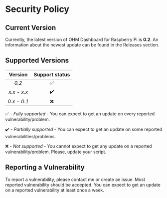 # Security Policy

## Current Version

Currently, the latest version of OHM Dashboard for Raspberry Pi is **0.2**.
An information about the newest update can be found in the Releases section.

## Supported Versions

| Version | Support status |
| :-: | :-: |
| _0.2_ | :white_check_mark: |
| _x.x - x.x_ | :heavy_check_mark: |
| _0.x - 0.1_ | :x: |

:white_check_mark: - _Fully supported_ - You can expect to get an update on every reported vulnerability/problem.

:heavy_check_mark: - _Partially supported_ - You can expect to get an update on some reported vulnerabilities/problems.

:x: - _Not supported_ - You cannot expect to get any update on a reported vulnerability/problem. Please, update your script.

## Reporting a Vulnerability

To report a vulnerability, please contact me or create an issue.
Most reported vulnerability should be accepted. You can expect to get 
an update on a reported vulnerability at least once a week.
